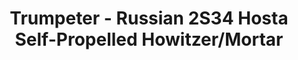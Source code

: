 ---
layout: product
title: "Trumpeter - Russian 2S34 Hosta Self-Propelled Howitzer/Mortar"
price: "5400" 
desc: "N/A"
img_path: "/assets/img/TRU09562.webp"
brand: "N/A"
available: false
special_offer: false
new: false
soon: false
cat: "010000"
subcat: "013400"
subsubcat: "0N/A"
sifra: "TRU09562"
popular: false
---